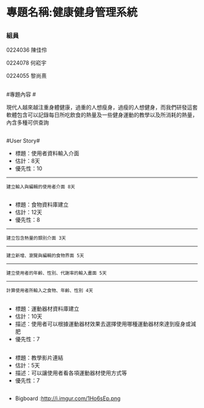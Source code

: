 # 專題名稱:健康健身管理系統 #


## ##




### 組員 ###

0224036 陳佳伶

0224078 何崧宇

0224055 黎尚熹

## ##
#專題內容 #


現代人越來越注重身體健康，過重的人想瘦身，過瘦的人想健身，而我們研發這套軟體包含可以記錄每日所吃飲食的熱量及一些健身運動的教學以及所消耗的熱量，內含多種可供查詢

## ##

#User Story#

- 標題：使用者資料輸入介面		
- 估計：8天		
- 優先性：10
****
    建立輸入與編輯的使用者介面 8天
## ##


- 標題：食物資料庫建立		
- 估計：12天		
- 優先性：8		
****
    建立包含熱量的類別介面 3天
****
    建立新增、瀏覽與編輯的食物界面 5天
****
    建立使用者的年齡、性別、代謝率的輸入畫面 5天
****
    計算使用者所輸入之食物、年齡、性別 4天

## ##

- 標題：運動器材資料庫建立		
- 估計：10天		
- 描述：使用者可以根據運動器材效果去選擇使用哪種運動器材來達到瘦身或減肥		
- 優先性：7		

## ##
	
- 標題：教學影片連結		
- 估計：5天		
- 描述：可以讓使用者看各項運動器材使用方式等		
- 優先性：7

## ##
- Bigboard :http://i.imgur.com/1Ho6sEp.png
